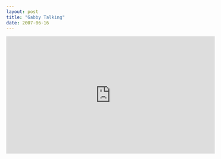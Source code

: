 ```yaml
---
layout: post
title: "Gabby Talking"
date: 2007-06-16
---
```


<iframe width="560" height="315" src="https://www.youtube.com/embed/MOd8pLDGljU" frameborder="0" allowfullscreen></iframe>